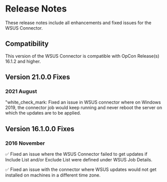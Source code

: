 # Release Notes

These release notes include all enhancements and fixed issues for the WSUS Connector.

## Compatibility

This version of the WSUS Connector is compatible with OpCon Release(s) 16.1.2 and higher.

## Version 21.0.0 Fixes

### 2021 August

"white_check_mark: Fixed an issue in WSUS connector where on Windows 2019, the connector job would keep running and never reboot the server on which the updates are to be applied.

## Version 16.1.0.0 Fixes

### 2016 November

:white_check_mark: Fixed an issue where the WSUS Connector failed to get updates if Include List and/or Exclude List were defined under WSUS Job Details.

:white_check_mark: Fixed an issue with the connector where WSUS updates would not get installed on machines in a different time zone.

